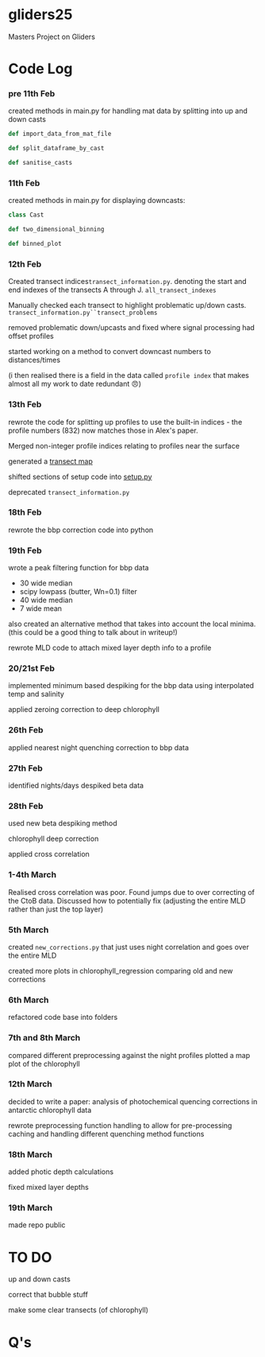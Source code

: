 # gliders25
Masters Project on Gliders


# Code Log
### pre 11th Feb
created methods in main.py for handling mat data by splitting into up and down casts
```python
def import_data_from_mat_file

def split_dataframe_by_cast

def sanitise_casts
```
### 11th Feb
created methods in main.py for displaying downcasts:
```python
class Cast

def two_dimensional_binning

def binned_plot
``` 

### 12th Feb

Created transect indices`transect_information.py`. denoting the start and end indexes of the transects A through J. `all_transect_indexes`

Manually checked each transect to highlight  problematic up/down casts. `transect_information.py``transect_problems`

removed problematic down/upcasts and fixed where signal processing had offset profiles

started working on a method to convert downcast numbers to distances/times

(i then realised there is a field in the data called `profile index` that makes almost all my work to date redundant 😠)

### 13th Feb

rewrote the code for splitting up profiles to use the built-in indices - the profile numbers (832) now matches those in Alex's paper.

Merged non-integer profile indices relating to profiles near the surface

generated a [transect map](Louis/outputs/transect_map.png)

shifted sections of setup code into [setup.py](setup.py)

deprecated `transect_information.py`

### 18th Feb

rewrote the bbp correction code into python

### 19th Feb

wrote a peak filtering function for bbp data
- 30 wide median
- scipy lowpass (butter, Wn=0.1) filter
- 40 wide median
- 7 wide mean

also created an alternative method that takes into account the local minima. (this could be a good thing to talk about in writeup!)

rewrote MLD code to attach mixed layer depth info to a profile

### 20/21st Feb

implemented minimum based despiking for the bbp data using interpolated temp and salinity

applied zeroing correction to deep chlorophyll

### 26th Feb

applied nearest night quenching correction to bbp data

### 27th Feb

identified nights/days
despiked beta data

### 28th Feb

used new beta despiking method

chlorophyll deep correction

applied cross correlation

### 1-4th March

Realised cross correlation was poor. Found jumps due to over correcting of the CtoB data. Discussed how to potentially fix (adjusting the entire MLD rather than just the top layer)

### 5th March

created `new_corrections.py` that just uses night correlation and goes over the entire MLD

created more plots in chlorophyll_regression comparing old and new corrections

### 6th March

refactored code base into folders

### 7th and 8th March

compared different preprocessing against the night profiles
plotted a map plot of the chlorophyll

### 12th March

decided to write a paper: 
analysis of photochemical quencing corrections in antarctic chlorophyll data

rewrote preprocessing function handling to allow for pre-processing caching and handling different quenching method functions

### 18th March

added photic depth calculations

fixed mixed layer depths

### 19th March

made repo public



# TO DO


up and down casts

correct that bubble stuff

make some clear transects (of chlorophyll)



# Q's


